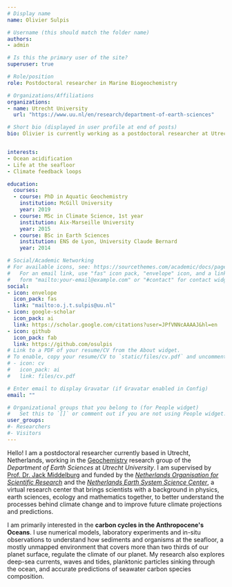 ```yaml
---
# Display name
name: Olivier Sulpis

# Username (this should match the folder name)
authors:
- admin

# Is this the primary user of the site?
superuser: true

# Role/position
role: Postdoctoral researcher in Marine Biogeochemistry

# Organizations/Affiliations
organizations:
- name: Utrecht University
  url: "https://www.uu.nl/en/research/department-of-earth-sciences"

# Short bio (displayed in user profile at end of posts)
bio: Olivier is currently working as a postdoctoral researcher at Utrecht University and funded by the Netherlands Earth System Science Center, a virtual research center that brings scientists with a background in physics, earth sciences, ecology and mathematics together, to better understand the processes behind climate change and to improve future climate projections and predictions. He from McGill University in 2019 with a Ph.D. degree in Aqueous Geochemistry.


interests:
- Ocean acidification
- Life at the seafloor
- Climate feedback loops

education:
  courses:
  - course: PhD in Aquatic Geochemistry
    institution: McGill University
    year: 2019
  - course: MSc in Climate Science, 1st year
    institution: Aix-Marseille University 
    year: 2015
  - course: BSc in Earth Sciences
    institution: ENS de Lyon, University Claude Bernard
    year: 2014

# Social/Academic Networking
# For available icons, see: https://sourcethemes.com/academic/docs/page-builder/#icons
#   For an email link, use "fas" icon pack, "envelope" icon, and a link in the
#   form "mailto:your-email@example.com" or "#contact" for contact widget.
social:
- icon: envelope
  icon_pack: fas
  link: "mailto:o.j.t.sulpis@uu.nl"
- icon: google-scholar
  icon_pack: ai
  link: https://scholar.google.com/citations?user=JPfVNNcAAAAJ&hl=en
- icon: github
  icon_pack: fab
  link: https://github.com/osulpis
# Link to a PDF of your resume/CV from the About widget.
# To enable, copy your resume/CV to `static/files/cv.pdf` and uncomment the lines below.
# - icon: cv
#   icon_pack: ai
#   link: files/cv.pdf

# Enter email to display Gravatar (if Gravatar enabled in Config)
email: ""

# Organizational groups that you belong to (for People widget)
#   Set this to `[]` or comment out if you are not using People widget.
user_groups:
#- Researchers
#- Visitors
---
```


Hello! I am a postdoctoral researcher currently based in Utrecht, Netherlands, working in the [Geochemistry](https://www.uu.nl/en/research/department-of-earth-sciences/geochemistry) research group of the _Department of Earth Sciences_ at _Utrecht University_. I am supervised by [Prof. Dr. Jack Middelburg](https://www.uu.nl/staff/jbmmiddelburg) and funded by the [_Netherlands Organisation for Scientific Research_](https://www.nwo.nl/) and the [_Netherlands Earth System Science Center_](https://www.nessc.nl/), a virtual research center that brings scientists with a background in physics, earth sciences, ecology and mathematics together, to better understand the processes behind climate change and to improve future climate projections and predictions. 

I am primarily interested in the **carbon cycles in the Anthropocene's Oceans**. I use numerical models, laboratory experiments and in-situ observations to understand how sediments and organisms at the seafloor, a mostly unmapped environment that covers more than two thirds of our planet surface, regulate the climate of our planet. My research also explores deep-sea currents, waves and tides, planktonic particles sinking through the ocean, and accurate predictions of seawater carbon species composition. 